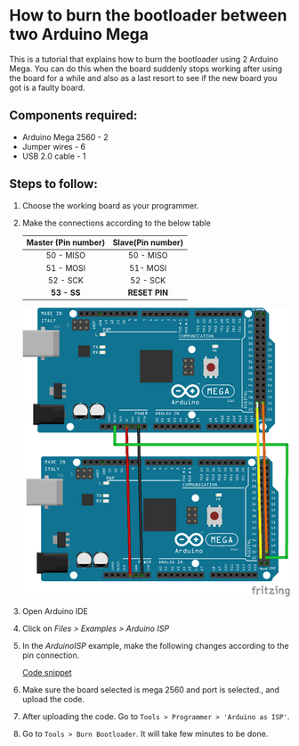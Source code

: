 # How to burn the bootloader between two Arduino Mega

This is a tutorial that explains how to burn the bootloader using 2 Arduino Mega. You can do this when the board suddenly stops working after using the board for a while and also as a last resort to see if the new board you got is a faulty board.

## Components required:

* Arduino Mega 2560 - 2
* Jumper wires - 6
* USB 2.0 cable - 1

## Steps to follow:

1. Choose the working board as your programmer.
2. Make the connections according to the below table
   
   | Master (Pin number) 	| Slave(Pin number) 	|
   |:-------------------:	|:-----------------:	|
   | 50 - MISO           	| 50 - MISO         	|
   | 51 - MOSI           	| 51- MOSI          	|
   | 52 - SCK            	| 52 - SCK          	|
   | **53 - SS**           | **RESET PIN**      |
   
   
   ![Mega-To-Mega connections](/assets/img/hardware/boards/mega-to-mega_connection.png)

3. Open Arduino IDE
4. Click on *Files > Examples > Arduino ISP*
6. In the *ArduinoISP* example, make the following changes according to the pin connection.

   [Code snippet](https://create.arduino.cc/example/builtin/11.ArduinoISP%5CArduinoISP/ArduinoISP/preview?embed&snippet=L68-L89&hidenumbers#L73,L85-L87)

7. Make sure the board selected is mega 2560 and port is selected., and upload the code.
8. After uploading the code. Go to `Tools > Programmer > 'Arduino as ISP'`.
9.  Go to `Tools > Burn Bootloader`.  It will take few minutes to be done.


